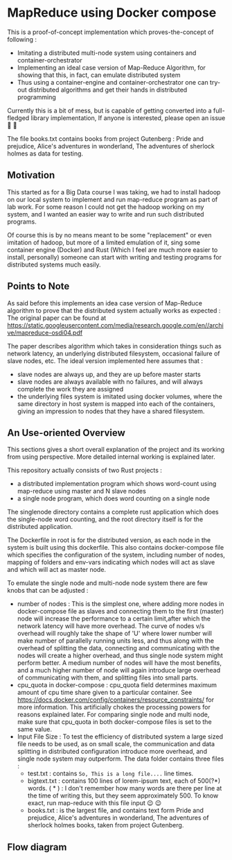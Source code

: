 # MapReduce using Docker compose

This is a proof-of-concept implementation which proves-the-concept of following :

- Imitating a distributed multi-node system using containers and container-orchestrator
- Implementing an ideal case version of Map-Reduce Algorithm, for showing that this, in fact, can emulate distributed system
- Thus using a container-engine and container-orchestrator one can try-out distributed algorithms and get their hands in distributed programming

Currently this is a bit of mess, but is capable of getting converted into a full-fledged library implementation, If anyone is interested, please open an issue :slightly_smiling_face: :slightly_smiling_face:

The file books.txt contains books from project Gutenberg : Pride and prejudice, Alice's adventures in wonderland, The adventures of sherlock holmes as data for testing.

## Motivation

This started as for a Big Data course I was taking, we had to install hadoop on our local system to implement and run map-reduce program as part of lab work. For some reason I could not get the hadoop working on my system, and I wanted an easier way to write and run such distributed programs.

Of course this is by no means meant to be some "replacement" or even imitation of hadoop, but more of a limited emulation of it, sing some container engine (Docker) and Rust (Which I feel are much more easier to install, personally) someone can start with writing and testing programs for distributed systems much easily.

## Points to Note

As said before this implements an idea case version of Map-Reduce algorithm to prove that the distributed system actually works as expected : The original paper can be found at https://static.googleusercontent.com/media/research.google.com/en//archive/mapreduce-osdi04.pdf

The paper describes algorithm which takes in consideration things such as network latency, an underlying distributed filesystem, occasional failure of slave nodes, etc. The ideal version implemented here assumes that :

- slave nodes are always up, and they are up before master starts
- slave nodes are always available with no failures, and will always complete the work they are assigned
- the underlying files system is imitated using docker volumes, where the same directory in host system is mapped into each of the containers, giving an impression to nodes that they have a shared filesystem.

## An Use-oriented Overview

This sections gives a short overall explanation of the project and its working from using perspective. More detailed internal working is explained later.

This repository actually consists of two Rust projects :

- a distributed implementation program which shows word-count using map-reduce using master and N slave nodes
- a single node program, which does word counting on a single node

The singlenode directory contains a complete rust application which does the single-node word counting, and the root directory itself is for the distributed application.

The Dockerfile in root is for the distributed version, as each node in the system is built using this dockerfile. This also contains docker-compose file which specifies the configuration of the system, including number of nodes, mapping of folders and env-vars indicating which nodes will act as slave and which will act as master node.

To emulate the single node and multi-node node system there are few knobs that can be adjusted :

- number of nodes : This is the simplest one, where adding more nodes in docker-compose file as slaves and connecting them to the first (master) node will increase the performance to a certain limit,after which the network latency will have more overhead. The curve of nodes v/s overhead will roughly take the shape of 'U' where lower number will make number of parallelly running units less, and thus along with the overhead of splitting the data, connecting and communicating with the nodes will create a higher overhead, and thus single node system might perform better. A medium number of nodes will have the most benefits, and a much higher number of node will again introduce large overhead of communicating with them, and splitting files into small parts.
- cpu_quota in docker-compose : cpu_quota field determines maximum amount of cpu time share given to a particular container. See https://docs.docker.com/config/containers/resource_constraints/ for more information. This artificially chokes the processing powers for reasons explained later. For comparing single node and multi node, make sure that cpu_quota in both docker-compose files is set to the same value.
- Input File Size : To test the efficiency of distributed system a large sized file needs to be used, as on small scale, the communication and data splitting in distributed configuration introduce more overhead, and single node system may outperform. The data folder contains three files :
  - test.txt : contains `So, This is a long file....` line
    times.
  - bigtext.txt : contains 100 lines of lorem-ipsum text, each of 500(?\*) words.
    ( \* ) : I don't remember how many words are there per line at the time of writing this, but they seem approximately 500. To know exact, run map-reduce with this file input :wink: :wink:
  - books.txt : is the largest file, and contains text form Pride and prejudice, Alice's adventures in wonderland, The adventures of sherlock holmes books, taken from project Gutenberg.

## Flow diagram
